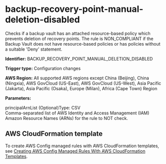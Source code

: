 # backup\-recovery\-point\-manual\-deletion\-disabled<a name="backup-recovery-point-manual-deletion-disabled"></a>

Checks if a backup vault has an attached resource\-based policy which prevents deletion of recovery points\. The rule is NON\_COMPLIANT if the Backup Vault does not have resource\-based policies or has policies without a suitable 'Deny' statement\. 

**Identifier:** BACKUP\_RECOVERY\_POINT\_MANUAL\_DELETION\_DISABLED

**Trigger type:** Configuration changes

**AWS Region:** All supported AWS regions except China \(Beijing\), China \(Ningxia\), AWS GovCloud \(US\-East\), AWS GovCloud \(US\-West\), Asia Pacific \(Jakarta\), Asia Pacific \(Osaka\), Europe \(Milan\), Africa \(Cape Town\) Region

**Parameters:**

principalArnList \(Optional\)Type: CSV  
Comma\-separated list of AWS Identity and Access Management \(IAM\) Amazon Resource Names \(ARNs\) for the rule to NOT check\.

## AWS CloudFormation template<a name="w79aac11c32c17b7c57c15"></a>

To create AWS Config managed rules with AWS CloudFormation templates, see [Creating AWS Config Managed Rules With AWS CloudFormation Templates](aws-config-managed-rules-cloudformation-templates.md)\.